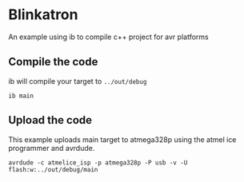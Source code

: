 Blinkatron
==========

An example using ib to compile c++ project for avr platforms

## Compile the code

ib will compile your target to `../out/debug`

```
ib main
```

## Upload the code

This example uploads main target to atmega328p using the atmel ice programmer and avrdude.

```
avrdude -c atmelice_isp -p atmega328p -P usb -v -U flash:w:../out/debug/main
```
